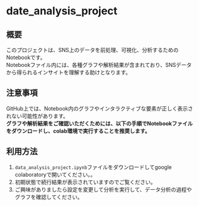 # date_analysis_project

## 概要
このプロジェクトは、SNS上のデータを前処理、可視化、分析するためのNotebookです。  
Notebookファイル内には、各種グラフや解析結果が含まれており、SNSデータから得られるインサイトを理解する助けとなります。

## 注意事項
GitHub上では、Notebook内のグラフやインタラクティブな要素が正しく表示されない可能性があります。  
**グラフや解析結果をご確認いただくためには、以下の手順でNotebookファイルをダウンロードし、colab環境で実行することを推奨します。**

## 利用方法
1. `data_analysis_project.ipynb`ファイルをダウンロードしてgoogle colaboratoryで開いてください。。
2. 初期状態で続行結果が表示されていますのでご覧ください。
3. ご興味がありましたら設定を変更して分析を実行して、データ分析の過程やグラフを確認してください。
